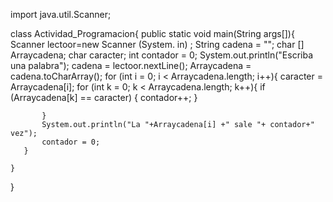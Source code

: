 import java.util.Scanner;

class Actividad_Programacion{
    public static void main(String args[]){
Scanner lectoor=new Scanner (System. in) ;
       String cadena = "";
       char [] Arraycadena;
       char caracter;
       int contador = 0;
       System.out.println("Escriba una palabra");
       cadena = lectoor.nextLine();
       Arraycadena = cadena.toCharArray();
       for (int i = 0; i < Arraycadena.length; i++){
           caracter = Arraycadena[i];
           for (int k = 0; k < Arraycadena.length; k++){
               if (Arraycadena[k] == caracter) {
                   contador++;
               }
               
           }
           System.out.println("La "+Arraycadena[i] +" sale "+ contador+" vez");
           contador = 0;
       }
       
    }
}
